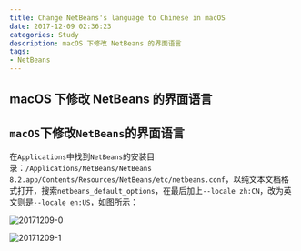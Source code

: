 ```yaml
---
title: Change NetBeans's language to Chinese in macOS
date: 2017-12-09 02:36:23
categories: Study
description: macOS 下修改 NetBeans 的界面语言
tags:
- NetBeans
---
```


## macOS 下修改 NetBeans 的界面语言
<!--more-->

## `macOS`下修改`NetBeans`的界面语言
在`Applications`中找到`NetBeans`的安装目录：`/Applications/NetBeans/NetBeans 8.2.app/Contents/Resources/NetBeans/etc/netbeans.conf`，以纯文本文档格式打开，搜索`netbeans_default_options`，在最后加上`--locale zh:CN`，改为英文则是`--locale en:US`，如图所示：

![20171209-0](http://ovefvi4g3.bkt.clouddn.com/20171209-0.png)

![20171209-1](http://ovefvi4g3.bkt.clouddn.com/20171209-1.png)



